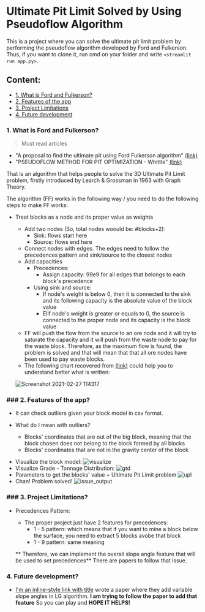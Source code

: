 # Ultimate Pit Limit Solved by Using Pseudoflow Algorithm

This is a project where you can solve the ultimate pit limit problem by performing the pseudoflow algorithm developed by Ford and Fulkerson. Thus, if you want to clone it, run cmd on your folder and write `<streamlit run app.py>`.

## Content:
* [1. What is Ford and Fulkerson?](#s1)
* [2. Features of the app](#s2)
* [3. Project Limitations ](#s3)
* [4. Future development ](#s4)


<h3 id = "s1"> 1. What is Ford and Fulkerson? </h3>

> Must read articles 
 - "A proposal to find the ultimate pit using Ford Fulkerson algorithm" [(link)](https://www.scielo.br/scielo.php?pid=S0370-44672014000400006&script=sci_arttext)
 - "PSEUDOFLOW METHOD FOR PIT OPTIMIZATION - Whittle" [(link)](https://www.3ds.com/fileadmin/PRODUCTS-SERVICES/GEOVIA/PDF/whitepaper/2017-GEOVIA-WHITEPAPER-PSEUDOFLOW.pdf)

 That is an algorithm that helps people to solve the 3D Ultimate Pit Limit problem, firstly introduced by Learch & Grossman in 1963 with Graph Theory.

 The algorithm (FF) works in the following way / you need to do the following steps to make FF works:
 - Treat blocks as a node and its proper value as weights
    - Add two nodes (So, total nodes woould be: #blocks+2):
        - Sink: flows start here
        - Source: flows end here
    - Connect nodes with edges. The edges need to follow the precedences pattern and sink/source to the closest nodes
    - Add capacities
        - Precedences:
            * Assign capacity: 99e9 for all edges that belongs to each block's precedence
        - Using sink and source:
            * If node's weight is below 0, then it is connected to the sink and its following capacity is the absolute value of the block value
            * Elif node's weight is greater or equals to 0, the source is connected to the proper node and its capacity is the block value
    - FF will push the flow from the source to an ore node and it will try to saturate the capacity and it will push from the waste node to pay for the waste block. Therefore, as the maximum flow is found, the problem is solved and that will mean that that all ore nodes have been used to pay waste blocks.
    - The following chart recovered from [(link)](https://www.scielo.br/scielo.php?pid=S0370-44672014000400006&script=sci_arttext "Whittle's paper") could help you to understand better what is written: 

    ![Screenshot 2021-02-27 114317](https://user-images.githubusercontent.com/64980133/109393667-16ce4380-78f1-11eb-95c2-79ff26e7b057.png)
            
<h3 id = "s2">### 2. Features of the app?</h3>

- It can check outliers given your block model in csv format.

 - What do I mean with outliers?
    - Blocks' coordinates that are out of the big block, meaning that the block chosen does not belong to the block formed by all blocks
    - Blocks' coordinates that are not in the gravity center of the block
* Visualize the block model:
    ![visualize](https://user-images.githubusercontent.com/64980133/109393924-5f3a3100-78f2-11eb-86dc-bb77fcb2518c.png)
* Visualize Grade - Tonnage Distribution:
    ![gtd](https://user-images.githubusercontent.com/64980133/109393968-8ee93900-78f2-11eb-88e4-9d3fbe7ac45f.png)
* Parameters to get the blocks' value + Ultimate Pit Limit problem
    ![upl](https://user-images.githubusercontent.com/64980133/109394014-cb1c9980-78f2-11eb-9ead-82c34d5c9b9f.png)
* Chan! Problem solved!
    ![issue_output](https://user-images.githubusercontent.com/64980133/109107598-030fbb00-7700-11eb-9f92-a0a94f7433c1.png)

<h3 id = "s3">### 3. Project Limitations?</h3>

* Precedences Pattern:
    - The proper project just have 2 features for precedences:
        * 1 - 5 pattern: which means that if you want to mine a block below the surface, you need to extract 5 blocks avobe that block
        * 1 - 9 pattern: same meaning
    
    ** Therefore, we can implement the overall slope angle feature that will be used to set precedences** There are papers to follow that issue.

<h3 id = "s4">4. Future development?</h3>

-  [I'm an inline-style link with title](https://www.scielo.br/scielo.php?pid=S0370-44672014000400006&script=sci_arttext "R. Khalokakaie, P. A. Dowd & R. J. Fowell in 2001") wrote a paper where they add variable slope angles in LG algorithm. **I am trying to follow the paper to add that feature** So you can play and **HOPE IT HELPS!**

